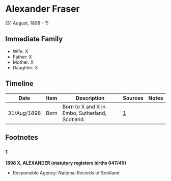 ﻿---
layout: person
subject_key: i91293396
permalink: /people/i91293396
---

# Alexander Fraser
(31 August, 1898 - ?)

## Immediate Family

* Wife: X
* Father: X
* Mother: X
* Daughter: X

## Timeline

Date | Item | Description | Sources | Notes
---|---|---|---|---
31/Aug/1898 | Born | Born to X and X in Embo, Sutherland, Scotland. | [1](#1) | 

## Footnotes

### 1

**1898 X, ALEXANDER (statutory registers births 047/49)**

* Responsible Agency: National Records of Scotland

